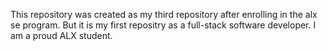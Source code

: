 This repository was created as my third repository after enrolling in the alx se program. But it is my first repositry as a full-stack software developer. I am a proud ALX student.
